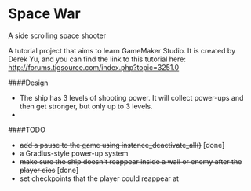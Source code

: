 Space War
=========

A side scrolling space shooter

A tutorial project that aims to learn GameMaker Studio. It is created by Derek Yu, and you can find the link to
this tutorial here: http://forums.tigsource.com/index.php?topic=3251.0

####Design

* The ship has 3 levels of shooting power. It will collect power-ups and then get stronger, but only up to 3 levels.
* 

####TODO

* ~~add a pause to the game using instance_deactivate_all()~~ [done]  
* a Gradius-style power-up system
* ~~make sure the ship doesn't reappear inside a wall or enemy after the player dies~~ [done]  
* set checkpoints that the player could reappear at

